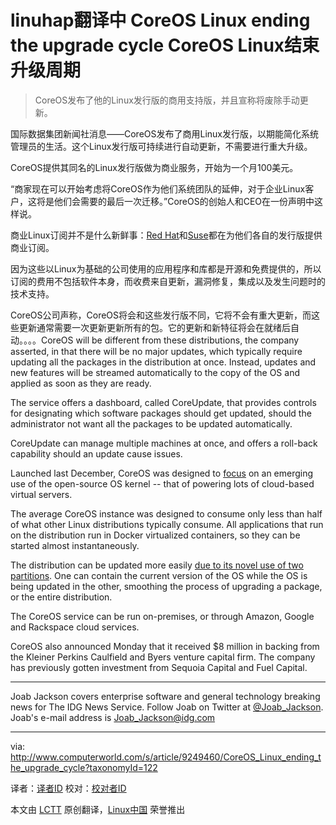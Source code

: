 linuhap翻译中
CoreOS Linux ending the upgrade cycle
CoreOS Linux结束升级周期
================================================================================
> CoreOS发布了他的Linux发行版的商用支持版，并且宣称将废除手动更新。

国际数据集团新闻社消息——CoreOS发布了商用Linux发行版，以期能简化系统管理员的生活。这个Linux发行版可持续进行自动更新，不需要进行重大升级。

CoreOS提供其同名的Linux发行版做为商业服务，开始为一个月100美元。

“商家现在可以开始考虑将CoreOS作为他们系统团队的延伸，对于企业Linux客户，这将是他们会需要的最后一次迁移。”CoreOS的创始人和CEO在一份声明中这样说。

商业Linux订阅并不是什么新鲜事：[Red Hat][2]和[Suse][3]都在为他们各自的发行版提供商业订阅。

因为这些以Linux为基础的公司使用的应用程序和库都是开源和免费提供的，所以订阅的费用不包括软件本身，而收费来自更新，漏洞修复，集成以及发生问题时的技术支持。

CoreOS公司声称，CoreOS将会和这些发行版不同，它将不会有重大更新，而这些更新通常需要一次更新更新所有的包。它的更新和新特征将会在就绪后自动。。。。CoreOS will be different from these distributions, the company asserted, in that there will be no major updates, which typically require updating all the packages in the distribution at once. Instead, updates and new features will be streamed automatically to the copy of the OS and applied as soon as they are ready.

The service offers a dashboard, called CoreUpdate, that provides controls for designating which software packages should get updated, should the administrator not want all the packages to be updated automatically.

CoreUpdate can manage multiple machines at once, and offers a roll-back capability should an update cause issues.

Launched last December, CoreOS was designed to [focus][4] on an emerging use of the open-source OS kernel -- that of powering lots of cloud-based virtual servers.

The average CoreOS instance was designed to consume only less than half of what other Linux distributions typically consume. All applications that run on the distribution run in Docker virtualized containers, so they can be started almost instantaneously.

The distribution can be updated more easily [due to its novel use of two partitions][5]. One can contain the current version of the OS while the OS is being updated in the other, smoothing the process of upgrading a package, or the entire distribution.

The CoreOS service can be run on-premises, or through Amazon, Google and Rackspace cloud services.

CoreOS also announced Monday that it received $8 million in backing from the Kleiner Perkins Caulfield and Byers venture capital firm. The company has previously gotten investment from Sequoia Capital and Fuel Capital.

----------

Joab Jackson covers enterprise software and general technology breaking news for The IDG News Service. Follow Joab on Twitter at [@Joab_Jackson][6]. Joab's e-mail address is [Joab_Jackson@idg.com][7]

--------------------------------------------------------------------------------

via: http://www.computerworld.com/s/article/9249460/CoreOS_Linux_ending_the_upgrade_cycle?taxonomyId=122

译者：[译者ID](https://github.com/译者ID) 校对：[校对者ID](https://github.com/校对者ID)

本文由 [LCTT](https://github.com/LCTT/TranslateProject) 原创翻译，[Linux中国](http://linux.cn/) 荣誉推出

[1]:https://coreos.com/products/managed-linux/plans/
[2]:http://www.redhat.com/about/subscription/
[3]:https://www.suse.com/support/programs/subscriptions/
[4]:http://www.networkworld.com/article/2177120/cloud-computing/coreos-linux-distro-lands-on-the-google-cloud-platform.html
[5]:https://coreos.com/using-coreos/updates/
[6]:http://twitter.com/Joab_Jackson
[7]:Joab_Jackson@idg.com
